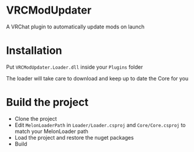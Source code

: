 # VRCModUpdater
A VRChat plugin to automatically update mods on launch

# Installation
Put `VRCModUpdater.Loader.dll` inside your `Plugins` folder

The loader will take care to download and keep up to date the Core for you

# Build the project
 - Clone the project
 - Edit `MelonLoaderPath` in `Loader/Loader.csproj` and `Core/Core.csproj` to match your MelonLoader path
 - Load the project and restore the nuget packages
 - Build